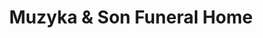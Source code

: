 ---
title: "Muzyka & Son Funeral Home"
url: /chicago/muzyka-und-son-funeral-home/
shop: Bestattungen
---
